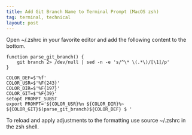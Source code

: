 ```yaml
---
title: Add Git Branch Name to Terminal Prompt (MacOS zsh)
tag: terminal, technical
layout: post
---
```


Open ~/.zshrc in your favorite editor and add the following content to the bottom.

```
function parse_git_branch() {
    git branch 2> /dev/null | sed -n -e 's/^\* \(.*\)/[\1]/p'
}

COLOR_DEF=$'%f'
COLOR_USR=$'%F{243}'
COLOR_DIR=$'%F{197}'
COLOR_GIT=$'%F{39}'
setopt PROMPT_SUBST
export PROMPT='${COLOR_USR}%n ${COLOR_DIR}%~ ${COLOR_GIT}$(parse_git_branch)${COLOR_DEF} $ '
```

To reload and apply adjustments to the formatting use source ~/.zshrc in the zsh shell.
